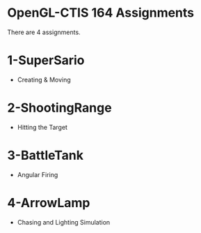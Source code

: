 # OpenGL-CTIS 164 Assignments
There are 4 assignments.

# 1-SuperSario
- Creating & Moving
# 2-ShootingRange
- Hitting the Target
# 3-BattleTank
- Angular Firing
# 4-ArrowLamp
- Chasing and Lighting Simulation
